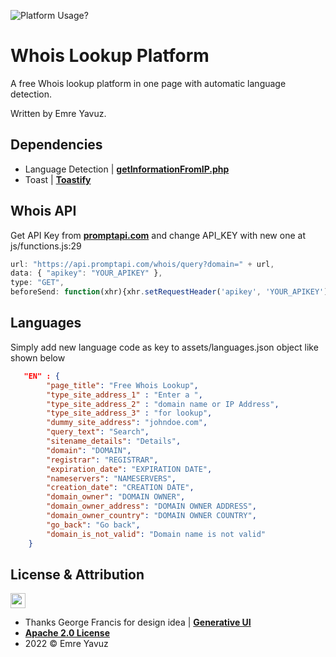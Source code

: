 ![Platform Usage?](https://github.com/emreyvz/whois-lookup/blob/main/ScriptGIF.gif?raw=true "Platform Usage")

# Whois Lookup Platform

A free Whois lookup platform in one page with automatic language detection.

Written by Emre Yavuz.


## Dependencies

- Language Detection | **[getInformationFromIP.php](https://github.com/emreyvz/get-information-from-ip)**
- Toast | **[Toastify](https://github.com/apvarun/toastify-js)**


## Whois API

Get API Key from **[promptapi.com](https://promptapi.com/marketplace/description/whois-api)** and change API_KEY with new one at js/functions.js:29

```javascript
url: "https://api.promptapi.com/whois/query?domain=" + url,
data: { "apikey": "YOUR_APIKEY" },
type: "GET",
beforeSend: function(xhr){xhr.setRequestHeader('apikey', 'YOUR_APIKEY');},
```

## Languages

Simply add new language code as key to assets/languages.json object like shown below

```json
   "EN" : {
        "page_title": "Free Whois Lookup",
        "type_site_address_1" : "Enter a ",
        "type_site_address_2" : "domain name or IP Address",
        "type_site_address_3" : "for lookup",
        "dummy_site_address": "johndoe.com",
        "query_text": "Search",
        "sitename_details": "Details",
        "domain": "DOMAIN",
        "registrar": "REGISTRAR",
        "expiration_date": "EXPIRATION DATE",
        "nameservers": "NAMESERVERS",
        "creation_date": "CREATION DATE",
        "domain_owner": "DOMAIN OWNER",
        "domain_owner_address": "DOMAIN OWNER ADDRESS",
        "domain_owner_country": "DOMAIN OWNER COUNTRY",
        "go_back": "Go back",
        "domain_is_not_valid": "Domain name is not valid"
    }
```

## License & Attribution

<img src="https://opensource.org/files/osi_keyhole_300X300_90ppi_0.png" height="24" width="24">

- Thanks George Francis for design idea | **[Generative UI](https://codepen.io/georgedoescode/details/XWNmvro)**
- **[Apache 2.0 License](https://www.apache.org/licenses/LICENSE-2.0)**
- 2022 © Emre Yavuz
